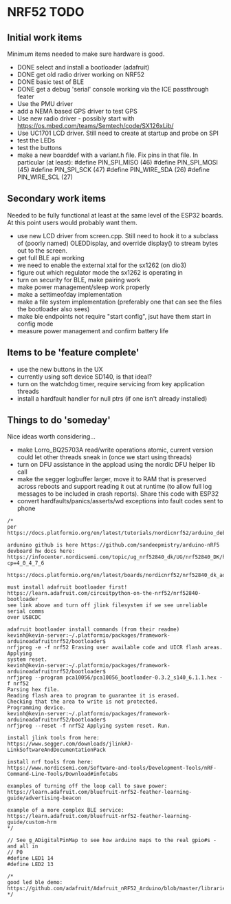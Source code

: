 # NRF52 TODO

## Initial work items

Minimum items needed to make sure hardware is good.

- DONE select and install a bootloader (adafruit)
- DONE get old radio driver working on NRF52
- DONE basic test of BLE
- DONE get a debug 'serial' console working via the ICE passthrough feater
- Use the PMU driver
- add a NEMA based GPS driver to test GPS
- Use new radio driver - possibly start with https://os.mbed.com/teams/Semtech/code/SX126xLib/
- Use UC1701 LCD driver.  Still need to create at startup and probe on SPI
- test the LEDs
- test the buttons
- make a new boarddef with a variant.h file. Fix pins in that file. In particular (at least):
  #define PIN_SPI_MISO (46)
  #define PIN_SPI_MOSI (45)
  #define PIN_SPI_SCK (47)
  #define PIN_WIRE_SDA (26)
  #define PIN_WIRE_SCL (27)

## Secondary work items

Needed to be fully functional at least at the same level of the ESP32 boards. At this point users would probably want them.

- use new LCD driver from screen.cpp. Still need to hook it to a subclass of (poorly named) OLEDDisplay, and override display() to stream bytes out to the screen.
- get full BLE api working
- we need to enable the external xtal for the sx1262 (on dio3)
- figure out which regulator mode the sx1262 is operating in
- turn on security for BLE, make pairing work
- make power management/sleep work properly
- make a settimeofday implementation
- make a file system implementation (preferably one that can see the files the bootloader also sees)
- make ble endpoints not require "start config", jsut have them start in config mode
- measure power management and confirm battery life

## Items to be 'feature complete'

- use the new buttons in the UX
- currently using soft device SD140, is that ideal?
- turn on the watchdog timer, require servicing from key application threads
- install a hardfault handler for null ptrs (if one isn't already installed)

## Things to do 'someday'

Nice ideas worth considering...

- make Lorro_BQ25703A read/write operations atomic, current version could let other threads sneak in (once we start using threads)
- turn on DFU assistance in the appload using the nordic DFU helper lib call
- make the segger logbuffer larger, move it to RAM that is preserved across reboots and support reading it out at runtime (to allow full log messages to be included in crash reports).  Share this code with ESP32
- convert hardfaults/panics/asserts/wd exceptions into fault codes sent to phone

```
/*
per
https://docs.platformio.org/en/latest/tutorials/nordicnrf52/arduino_debugging_unit_testing.html

ardunino github is here https://github.com/sandeepmistry/arduino-nRF5
devboard hw docs here:
https://infocenter.nordicsemi.com/topic/ug_nrf52840_dk/UG/nrf52840_DK/hw_buttons_leds.html?cp=4_0_4_7_6

https://docs.platformio.org/en/latest/boards/nordicnrf52/nrf52840_dk_adafruit.html

must install adafruit bootloader first!
https://learn.adafruit.com/circuitpython-on-the-nrf52/nrf52840-bootloader
see link above and turn off jlink filesystem if we see unreliable serial comms
over USBCDC

adafruit bootloader install commands (from their readme)
kevinh@kevin-server:~/.platformio/packages/framework-arduinoadafruitnrf52/bootloader$
nrfjprog -e -f nrf52 Erasing user available code and UICR flash areas. Applying
system reset.
kevinh@kevin-server:~/.platformio/packages/framework-arduinoadafruitnrf52/bootloader$
nrfjprog --program pca10056/pca10056_bootloader-0.3.2_s140_6.1.1.hex -f nrf52
Parsing hex file.
Reading flash area to program to guarantee it is erased.
Checking that the area to write is not protected.
Programming device.
kevinh@kevin-server:~/.platformio/packages/framework-arduinoadafruitnrf52/bootloader$
nrfjprog --reset -f nrf52 Applying system reset. Run.

install jlink tools from here:
https://www.segger.com/downloads/jlink#J-LinkSoftwareAndDocumentationPack

install nrf tools from here:
https://www.nordicsemi.com/Software-and-tools/Development-Tools/nRF-Command-Line-Tools/Download#infotabs

examples of turning off the loop call to save power:
https://learn.adafruit.com/bluefruit-nrf52-feather-learning-guide/advertising-beacon

example of a more complex BLE service:
https://learn.adafruit.com/bluefruit-nrf52-feather-learning-guide/custom-hrm
*/

// See g_ADigitalPinMap to see how arduino maps to the real gpio#s - and all in
// P0
#define LED1 14
#define LED2 13

/*
good led ble demo:
https://github.com/adafruit/Adafruit_nRF52_Arduino/blob/master/libraries/Bluefruit52Lib/examples/Peripheral/nrf_blinky/nrf_blinky.ino
*/
```
